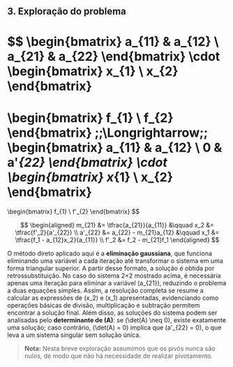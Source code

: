 ## 3. Exploração do problema
$$
\begin{bmatrix}
a_{11} & a_{12} \\
a_{21} & a_{22}
\end{bmatrix}
\cdot
\begin{bmatrix}
x_{1} \\
x_{2}
\end{bmatrix}
=
\begin{bmatrix}
f_{1} \\
f_{2}
\end{bmatrix}
\;\;\Longrightarrow\;\;
\begin{bmatrix}
a_{11} & a_{12} \\
0      & a'_{22}
\end{bmatrix}
\cdot
\begin{bmatrix}
x_{1} \\
x_{2}
\end{bmatrix}
=
\begin{bmatrix}
f_{1} \\
f'_{2}
\end{bmatrix}
$$

$$
\begin{aligned}
m_{21} &= \tfrac{a_{21}}{a_{11}} &\qquad x_2 &= \tfrac{f'_2}{a'_{22}} \\
a'_{22} &= a_{22} - m_{21}a_{12} &\qquad x_1 &= \tfrac{f_1 - a_{12}x_2}{a_{11}} \\
f'_2 &= f_2 - m_{21}f_1
\end{aligned}
$$

O método direto aplicado aqui é a **eliminação gaussiana**, que funciona eliminando uma variável a cada iteração até transformar o sistema em uma forma triangular superior. A partir desse formato, a solução é obtida por retrossubstituição. No caso do sistema 2×2 mostrado acima, é necessária apenas uma iteração para eliminar a variável \(a_{21}\), reduzindo o problema a duas equações simples. Assim, a resolução completa se resume a calcular as expressões de \(x_2\) e \(x_1\) apresentadas, evidenciando como operações básicas de divisão, multiplicação e subtração permitem encontrar a solução final. Além disso, as soluções do sistema podem ser analisadas pelo **determinante de \(A\)**: se \(\det(A) \neq 0\), existe exatamente uma solução; caso contrário, \(\det(A) = 0\) implica que \(a'_{22} = 0\), o que leva a um sistema singular sem solução única.

> **Nota:** Nesta breve exploração assumimos que os pivôs nunca são nulos, de modo que não há necessidade de realizar pivotamento.


